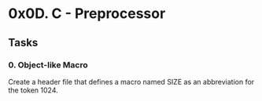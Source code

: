 # 0x0D. C - Preprocessor
## Tasks
### 0. Object-like Macro
Create a header file that defines a macro named SIZE as an abbreviation for the token 1024.
